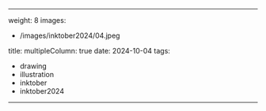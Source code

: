 
---
weight: 8
images:
- /images/inktober2024/04.jpeg

title:
multipleColumn: true
date: 2024-10-04
tags:
- drawing
- illustration
- inktober
- inktober2024
---

